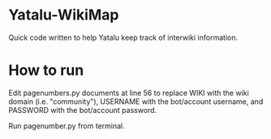 # Yatalu-WikiMap
Quick code written to help Yatalu keep track of interwiki information.

# How to run

Edit pagenumbers.py documents at line 56 to replace WIKI with the wiki domain (i.e. "community"), USERNAME with the bot/account username, and PASSWORD with the bot/account password.

Run pagenumber.py from terminal.
